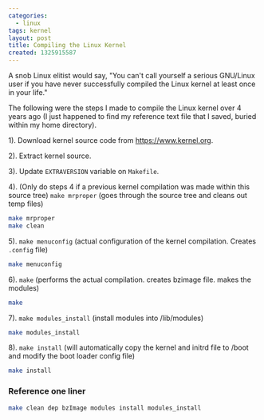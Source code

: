 ```yaml
---
categories:
  - linux
tags: kernel
layout: post
title: Compiling the Linux Kernel
created: 1325915587
---
```


A snob Linux elitist would say, "You can't call yourself a serious GNU/Linux user if you have never successfully compiled the Linux kernel at least once in your life."

The following were the steps I made to compile the Linux kernel over 4 years ago (I just happened to find my reference text file that I saved, buried within my home directory).

1). Download kernel source code from <a href="https://www.kernel.org" target="_blank">https://www.kernel.org</a>.

2). Extract kernel source.

3). Update `EXTRAVERSION` variable on `Makefile`.

4). (Only do steps 4 if a previous kernel compilation was made within this source tree) `make mrproper` (goes through the source tree and cleans out temp files)

```bash
make mrproper
make clean
```

5). `make menuconfig` (actual configuration of the kernel compilation. Creates `.config` file)

```bash
make menuconfig
```

6). `make` (performs the actual compilation. creates bzimage file. makes the modules)

```bash
make
```

7). `make modules_install` (install modules into /lib/modules)

```bash
make modules_install
```

8). `make install` (will automatically copy the kernel and initrd file to /boot and modify the boot loader config file)

```bash
make install
```

### Reference one liner

```bash
make clean dep bzImage modules install modules_install
```
